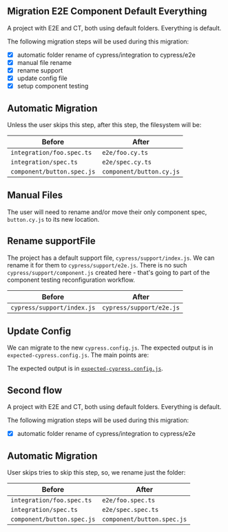 ## Migration E2E Component Default Everything

A project with E2E and CT, both using default folders. Everything is default.

The following migration steps will be used during this migration:

- [x] automatic folder rename of cypress/integration to cypress/e2e
- [x] manual file rename
- [x] rename support
- [x] update config file
- [x] setup component testing

## Automatic Migration

Unless the user skips this step, after this step, the filesystem will be:

| Before | After|
|---|---|
| `integration/foo.spec.ts` | `e2e/foo.cy.ts` |
| `integration/spec.ts` | `e2e/spec.cy.ts` |
| `component/button.spec.js` | `component/button.cy.js` |

## Manual Files

The user will need to rename and/or move their only component spec, `button.cy.js` to its new location.

## Rename supportFile

The project has a default support file, `cypress/support/index.js`. We can rename it for them to `cypress/support/e2e.js`. There is no such `cypress/support/component.js` created here - that's going to part of the component testing reconfiguration workflow.

| Before | After|
|---|---|
| `cypress/support/index.js` | `cypress/support/e2e.js` |

## Update Config

We can migrate to the new `cypress.config.js`. The expected output is in `expected-cypress.config.js`. The main points are:

The expected output is in [`expected-cypress.config.js`](./expected-cypress.config.js).

## Second flow

A project with E2E and CT, both using default folders. Everything is default.

The following migration steps will be used during this migration:

- [x] automatic folder rename of cypress/integration to cypress/e2e

## Automatic Migration

User skips tries to skip this step, so, we rename just the folder:

| Before | After|
|---|---|
| `integration/foo.spec.ts` | `e2e/foo.spec.ts` |
| `integration/spec.ts` | `e2e/spec.spec.ts` |
| `component/button.spec.js` | `component/button.spec.js` |
